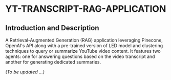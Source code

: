 # YT-TRANSCRIPT-RAG-APPLICATION

## Introduction and Description
A Retrieval-Augmented Generation (RAG) application leveraging Pinecone, OpenAI's API along with a pre-trained version of LED model and clustering techniques to query or summarize YouTube video content. It features two agents: one for answering questions based on the video transcript and another for generating dedicated summaries.

<i>(To be updated ...)</i>